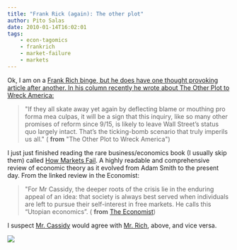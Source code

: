 ```yaml
---
title: "Frank Rick (again): The other plot"
author: Pito Salas
date: 2010-01-14T16:02:01
tags:
    - econ-tagomics
    - frankrich
    - market-failure
    - markets
---
```




Ok, I am on a [Frank Rich binge, but he does have one thought provoking
article after another. In his column recently he wrote about The Other Plot to
Wreck America:](<http://www.nytimes.com/2010/01/10/opinion/10rich.html>)

> "If they all skate away yet again by deflecting blame or mouthing pro forma
> mea culpas, it will be a sign that this inquiry, like so many other promises
> of reform since 9/15, is likely to leave Wall Street’s status quo largely
> intact. That’s the ticking-bomb scenario that truly imperils us all." (
> **from** "The Other Plot to Wreck America")

I just just finished reading the rare business/economics book (I usually skip
them) called [How Markets
Fail](<http://www.economist.com/books/displaystory.cfm?story_id=14843529>). A
highly readable and comprehensive review of economic theory as it evolved from
Adam Smith to the present day. From the linked review in the Economist:

> "For Mr Cassidy, the deeper roots of the crisis lie in the enduring appeal
> of an idea: that society is always best served when individuals are left to
> pursue their self-interest in free markets. He calls this “Utopian
> economics”. ( **from** [The
> Economist](<http://www.economist.com/books/displaystory.cfm?story_id=14843529>))

I suspect [Mr.
Cassidy](<http://www.economist.com/books/displaystory.cfm?story_id=14843529>)
would agree with [Mr.
Rich](<http://www.nytimes.com/2010/01/10/opinion/10rich.html>), above, and
vice versa.

![](https://i0.wp.com/img.zemanta.com/pixy.gif?w=584)


